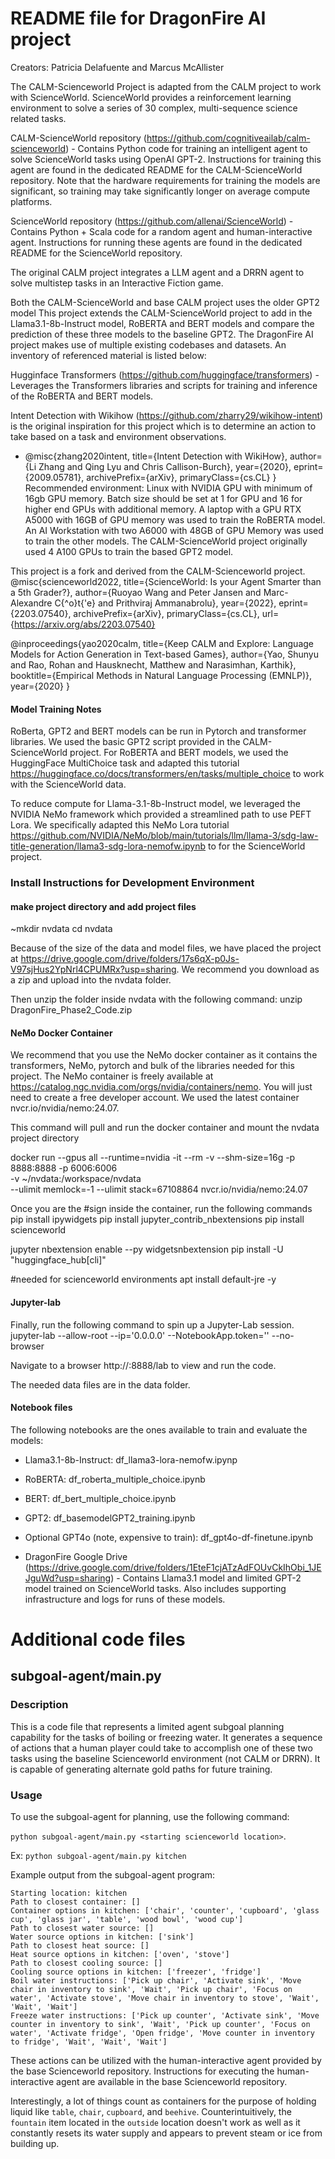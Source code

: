 # README file for DragonFire AI project
Creators: Patricia Delafuente and Marcus McAllister


The CALM-Scienceworld Project is adapted from the CALM project to work with ScienceWorld. ScienceWorld provides a reinforcement learning environment to solve a series of 30 complex, multi-sequence science related tasks. 

CALM-ScienceWorld repository (https://github.com/cognitiveailab/calm-scienceworld) - Contains Python code for training an intelligent agent to solve ScienceWorld tasks using OpenAI GPT-2.  Instructions for training this agent are found in the dedicated README for the CALM-ScienceWorld repository.  Note that the hardware requirements for training the models are significant, so training may take significantly longer on average compute platforms.

ScienceWorld repository (https://github.com/allenai/ScienceWorld) - Contains Python + Scala code for a random agent and human-interactive agent.  Instructions for running these agents are found in the dedicated README for the ScienceWorld repository.

The original CALM project integrates a LLM agent and a DRRN agent to solve multistep tasks in an Interactive Fiction game. 

Both the CALM-ScienceWorld and base CALM project uses the older GPT2 model  This project extends the CALM-ScienceWorld project to add in the Llama3.1-8b-Instruct model, RoBERTA and BERT models and compare the prediction of these three models to the baseline GPT2. 
The DragonFire AI project makes use of multiple existing codebases and datasets.  An inventory of referenced material is listed below:

Hugginface Transformers (https://github.com/huggingface/transformers) - Leverages the Transformers libraries and scripts for training and inference of the RoBERTA and BERT models.

Intent Detection with Wikihow (https://github.com/zharry29/wikihow-intent) is the original inspiration for this project which is to determine an action to take based on a task and environment observations. 
- @misc{zhang2020intent,
    title={Intent Detection with WikiHow},
    author={Li Zhang and Qing Lyu and Chris Callison-Burch},
    year={2020},
    eprint={2009.05781},
    archivePrefix={arXiv},
    primaryClass={cs.CL}
}
Recommended environment:
Linux with NVIDIA GPU with minimum of 16gb GPU memory.  Batch size should be set at 1 for GPU and 16 for higher end GPUs with additional memory. A laptop with a GPU RTX A5000 with 16GB of GPU memory was used to train the RoBERTA model.  An AI Workstation with two A6000 with 48GB of GPU Memory was used to train the other models.  The CALM-ScienceWorld project originally used 4 A100 GPUs to train the based GPT2 model.  

This project is a fork and derived from the CALM-Scienceworld project.  
@misc{scienceworld2022,
    title={ScienceWorld: Is your Agent Smarter than a 5th Grader?},
    author={Ruoyao Wang and Peter Jansen and Marc-Alexandre C{\^o}t{\'e} and Prithviraj Ammanabrolu},
    year={2022},
    eprint={2203.07540},
    archivePrefix={arXiv},
    primaryClass={cs.CL},
    url={https://arxiv.org/abs/2203.07540}

@inproceedings{yao2020calm,
    title={Keep CALM and Explore: Language Models for Action Generation in Text-based Games},
    author={Yao, Shunyu and Rao, Rohan and Hausknecht, Matthew and Narasimhan, Karthik},
    booktitle={Empirical Methods in Natural Language Processing (EMNLP)},
    year={2020}
}


#### Model Training Notes

RoBerta, GPT2 and BERT models can be run in Pytorch and transformer libraries. We used the basic GPT2 script provided in the CALM-ScienceWorld project.  For RoBERTA and BERT models, we used the HuggingFace MultiChoice task and adapted this tutorial https://huggingface.co/docs/transformers/en/tasks/multiple_choice to work with the ScienceWorld data.

To reduce compute for Llama-3.1-8b-Instruct model, we leveraged the NVIDIA NeMo framework which provided a streamlined path to use PEFT Lora.  We specifically adapted this NeMo Lora tutorial https://github.com/NVIDIA/NeMo/blob/main/tutorials/llm/llama-3/sdg-law-title-generation/llama3-sdg-lora-nemofw.ipynb to for the ScienceWorld project. 

### Install Instructions for Development Environment 
#### make project directory and add project files
~mkdir nvdata
cd nvdata 

Because of the size of the data and model files, we have placed the project at https://drive.google.com/drive/folders/17s6qX-p0Js-V97sjHus2YpNrl4CPUMRx?usp=sharing.  We recommend you download as a zip and upload into the nvdata folder. 

Then unzip the folder inside nvdata with the following command:
unzip DragonFire_Phase2_Code.zip

#### NeMo Docker Container
We recommend that you use the NeMo docker container as it contains the transformers, NeMo, pytorch and bulk of the libraries needed for this project.  The NeMo container is freely available at https://catalog.ngc.nvidia.com/orgs/nvidia/containers/nemo.  You will just need to create a free developer account.  We used the latest container nvcr.io/nvidia/nemo:24.07.

This command will pull and run the docker container and mount the nvdata project directory

docker run --gpus all --runtime=nvidia -it --rm -v --shm-size=16g -p 8888:8888 -p 6006:6006 \
 -v ~/nvdata:/workspace/nvdata \
--ulimit memlock=-1 --ulimit stack=67108864 nvcr.io/nvidia/nemo:24.07

Once you are the #sign inside the container, run the following commands
pip install ipywidgets
pip install jupyter_contrib_nbextensions
pip install scienceworld

jupyter nbextension enable --py widgetsnbextension
pip install -U "huggingface_hub[cli]"

#needed for scienceworld environments
apt install default-jre -y

#### Jupyter-lab
Finally, run the following command to spin up a Jupyter-Lab session.
jupyter-lab --allow-root --ip='0.0.0.0' --NotebookApp.token='' --no-browser

Navigate to a browser http://<ip or localhost>:8888/lab to view and run the code.

The needed data files are in the data folder.  

#### Notebook files
The following notebooks are the ones available to train and evaluate the models:  
- Llama3.1-8b-Instruct: df_llama3-lora-nemofw.ipynp
- RoBERTA: df_roberta_multiple_choice.ipynb
- BERT: df_bert_multiple_choice.ipynb
- GPT2: df_basemodelGPT2_training.ipynb
- Optional GPT4o (note, expensive to train): df_gpt4o-df-finetune.ipynb
  
- DragonFire Google Drive (https://drive.google.com/drive/folders/1EteF1cjATzAdFOUvCkIhObi_1JEJguWd?usp=sharing) - Contains Llama3.1 model and limited GPT-2 model trained on ScienceWorld tasks.  Also includes supporting infrastructure and logs for runs of these models.  

# Additional code files
## subgoal-agent/main.py
### Description
This is a code file that represents a limited agent subgoal planning capability for the tasks of boiling or freezing water.  It generates a sequence of actions that a human player could take to accomplish one of these two tasks using the baseline Scienceworld environment (not CALM or DRRN).  It is capable of generating alternate gold paths for future training.

### Usage
To use the subgoal-agent for planning, use the following command:

`python subgoal-agent/main.py <starting scienceworld location>`.

Ex: `python subgoal-agent/main.py kitchen`

Example output from the subgoal-agent program:
```
Starting location: kitchen
Path to closest container: []
Container options in kitchen: ['chair', 'counter', 'cupboard', 'glass cup', 'glass jar', 'table', 'wood bowl', 'wood cup']
Path to closest water source: []
Water source options in kitchen: ['sink']
Path to closest heat source: []
Heat source options in kitchen: ['oven', 'stove']
Path to closest cooling source: []
Cooling source options in kitchen: ['freezer', 'fridge']
Boil water instructions: ['Pick up chair', 'Activate sink', 'Move chair in inventory to sink', 'Wait', 'Pick up chair', 'Focus on water', 'Activate stove', 'Move chair in inventory to stove', 'Wait', 'Wait', 'Wait']
Freeze water instructions: ['Pick up counter', 'Activate sink', 'Move counter in inventory to sink', 'Wait', 'Pick up counter', 'Focus on water', 'Activate fridge', 'Open fridge', 'Move counter in inventory to fridge', 'Wait', 'Wait', 'Wait']
```

These actions can be utilized with the human-interactive agent provided by the base Scienceworld repository.  Instructions for executing the human-interactive agent are available in the base Scienceworld repository.

Interestingly, a lot of things count as containers for the purpose of holding liquid like `table`, `chair`, `cupboard`, and `beehive`.  Counterintuitively, the `fountain` item located in the `outside` location doesn't work as well as it constantly resets its water supply and appears to prevent steam or ice from building up.
